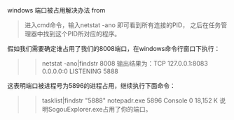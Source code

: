 windows 端口被占用解决办法
from
>进入cmd命令，输入netstat -ano 即可看到所有连接的PID， 之后在任务管理器中找到这个PID所对应的程序。


假如我们需要确定谁占用了我们的8008端口，在windows命令行窗口下执行： 

 >> netstat -ano|findstr 8008 
       输出结果为：TCP    127.0.0.1:8083         0.0.0.0:0              LISTENING       5888

这表明端口被进程号为5896的进程占用，继续执行下面命令： 

>>tasklist|findstr "5888"
notepadr.exe           5896 Console                 0     18,152 K
说明SogouExplorer.exe占用了你的端口。 
